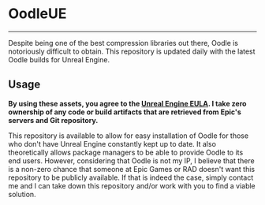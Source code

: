 # OodleUE
---

Despite being one of the best compression libraries out there, Oodle is notoriously difficult to obtain. This repository is updated daily with the latest Oodle builds for Unreal Engine.

## Usage

**By using these assets, you agree to the [Unreal Engine EULA](https://www.unrealengine.com/eula/unreal). I take zero ownership of any code or build artifacts that are retrieved from Epic's servers and Git repository.**

This repository is available to allow for easy installation of Oodle for those who don't have Unreal Engine constantly kept up to date. It also theoretically allows package managers to be able to provide Oodle to its end users. However, considering that Oodle is not my IP, I believe that there is a non-zero chance that someone at Epic Games or RAD doesn't want this repository to be publicly available. If that is indeed the case, simply contact me and I can take down this repository and/or work with you to find a viable solution.